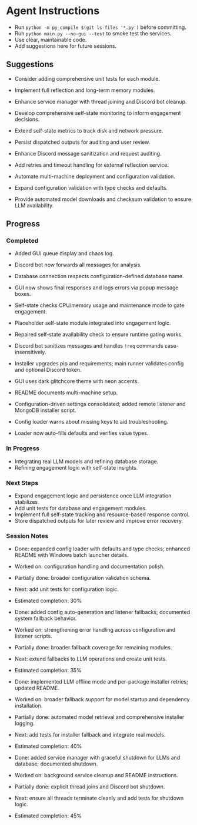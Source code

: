 # Agent Instructions
- Run `python -m py_compile $(git ls-files '*.py')` before committing.
- Run `python main.py --no-gui --test` to smoke test the services.
- Use clear, maintainable code.
- Add suggestions here for future sessions.

## Suggestions
- Consider adding comprehensive unit tests for each module.
- Implement full reflection and long-term memory modules.
- Enhance service manager with thread joining and Discord bot cleanup.
- Develop comprehensive self-state monitoring to inform engagement decisions.
- Extend self-state metrics to track disk and network pressure.
- Persist dispatched outputs for auditing and user review.

- Enhance Discord message sanitization and request auditing.

- Add retries and timeout handling for external reflection service.

- Automate multi-machine deployment and configuration validation.
- Expand configuration validation with type checks and defaults.
- Provide automated model downloads and checksum validation to ensure LLM availability.


## Progress
### Completed
- Added GUI queue display and chaos log.
- Discord bot now forwards all messages for analysis.
- Database connection respects configuration-defined database name.

- GUI now shows final responses and logs errors via popup message boxes.

- Self-state checks CPU/memory usage and maintenance mode to gate engagement.

- Placeholder self-state module integrated into engagement logic.
- Repaired self-state availability check to ensure runtime gating works.

- Discord bot sanitizes messages and handles `!req` commands case-insensitively.

- Installer upgrades pip and requirements; main runner validates config and optional Discord token.
- GUI uses dark glitchcore theme with neon accents.
- README documents multi-machine setup.
- Configuration-driven settings consolidated; added remote listener and MongoDB installer script.
- Config loader warns about missing keys to aid troubleshooting.
- Loader now auto-fills defaults and verifies value types.

### In Progress
- Integrating real LLM models and refining database storage.
- Refining engagement logic with self-state insights.

### Next Steps
- Expand engagement logic and persistence once LLM integration stabilizes.
- Add unit tests for database and engagement modules.
- Implement full self-state tracking and resource-based response control.
- Store dispatched outputs for later review and improve error recovery.

### Session Notes
- Done: expanded config loader with defaults and type checks; enhanced README with Windows batch launcher details.
- Worked on: configuration handling and documentation polish.
- Partially done: broader configuration validation schema.
- Next: add unit tests for configuration logic.
- Estimated completion: 30%

- Done: added config auto-generation and listener fallbacks; documented system fallback behavior.
- Worked on: strengthening error handling across configuration and listener scripts.
- Partially done: broader fallback coverage for remaining modules.
- Next: extend fallbacks to LLM operations and create unit tests.
- Estimated completion: 35%

- Done: implemented LLM offline mode and per-package installer retries; updated README.
- Worked on: broader fallback support for model startup and dependency installation.
- Partially done: automated model retrieval and comprehensive installer logging.
- Next: add tests for installer fallback and integrate real models.
- Estimated completion: 40%

- Done: added service manager with graceful shutdown for LLMs and database; documented shutdown.
- Worked on: background service cleanup and README instructions.
- Partially done: explicit thread joins and Discord bot shutdown.
- Next: ensure all threads terminate cleanly and add tests for shutdown logic.
- Estimated completion: 45%
